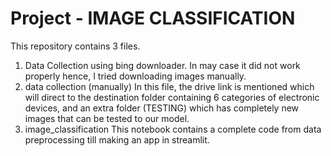 # Project - IMAGE CLASSIFICATION

This repository contains 3 files.
1. Data Collection using bing downloader.
    In may case it did not work properly hence, I tried downloading images manually. 
2. data collection (manually)
    In this file, the drive link is mentioned which will direct to the destination folder containing 6 categories of electronic devices, and an extra folder (TESTING) which has       completely new images that can be tested to our model.
3. image_classification
    This notebook contains a complete code from data preprocessing till making an app in streamlit.
